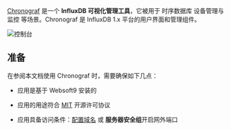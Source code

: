 [Chronograf](https://www.influxdata.com/) 是一个 **InfluxDB 可视化管理工具**，它被用于 时序数据库 设备管理与监控  等场景。Chronograf 是 InfluxDB 1.x 平台的用户界面和管理组件。


![控制台](https://libs.websoft9.com/Websoft9/DocsPicture/zh/chronograf/chronograf-gui-websoft9.png)


## 准备

在参阅本文档使用 Chronograf 时，需要确保如下几点：

- 应用是基于 Websoft9 安装的

- 应用的用途符合 [MIT](https://opensource.org/licenses/MIT) 开源许可协议

- 应用具备访问条件：[配置域名](./guide/appsetdomain) 或 **服务器安全组**开启网外端口